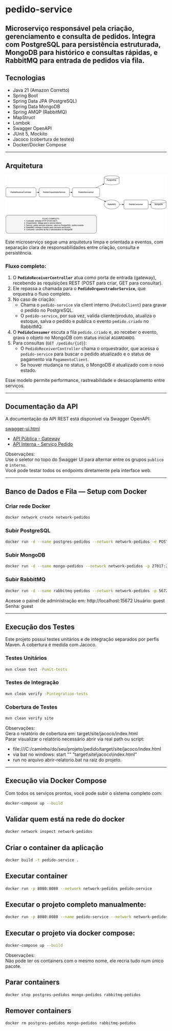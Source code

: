 # pedido-service

Microserviço responsável pela criação, gerenciamento e consulta de pedidos.
Integra com PostgreSQL para persistência estruturada, MongoDB para histórico e consultas rápidas, e RabbitMQ para entrada de pedidos via fila.
---

## Tecnologias

- Java 21 (Amazon Corretto)
- Spring Boot
- Spring Data JPA (PostgreSQL)
- Spring Data MongoDB
- Spring AMQP (RabbitMQ)
- MapStruct
- Lombok
- Swagger OpenAPI
- JUnit 5, Mockito
- Jacoco (cobertura de testes)
- Docker/Docker Compose

---

## Arquitetura

![Fluxo do Pedido](docs/fluxo_pedido_completo_com_legenda.png)

Este microserviço segue uma arquitetura limpa e orientada a eventos, com separação clara de responsabilidades entre criação, consulta e persistência.

### Fluxo completo:
1. O **`PedidoReceiverController`** atua como porta de entrada (gateway), recebendo as requisições REST (POST para criar, GET para consultar).
2. Ele repassa a chamada para o **`PedidoOrquestradorService`**, que orquestra o fluxo completo.
3. No caso de criação:
    - Chama o `pedido-service` via client interno (`PedidoClient`) para gravar o pedido no PostgreSQL.
    - O `pedido-service`, por sua vez, valida cliente/produto, atualiza o estoque, salva o pedido e publica o evento `pedido.criado` no RabbitMQ.
4. O **`PedidoConsumer`** escuta a fila `pedido.criado` e, ao receber o evento, grava o objeto no MongoDB com status inicial `AGUARDANDO`.
5. Para consultas (`GET /pedido/{id}`):
    - O `PedidoReceiverController` chama o orquestrador, que acessa o `pedido-service` para buscar o pedido atualizado e o status de pagamento via `PagamentoClient`.
    - Se houver mudança no status, o MongoDB é atualizado com o novo estado.

Esse modelo permite performance, rastreabilidade e desacoplamento entre serviços.

---

## Documentação da API

A documentação da API REST está disponível via Swagger OpenAPI:

[swagger-ui.html](http://localhost:8080/pedido/swagger-ui.html)
- [API Pública - Gateway](http://localhost:8080/pedido/swagger-ui.html?configUrl=/v3/api-docs/publico)
- [API Interna - Serviço Pedido](http://localhost:8080/pedido/swagger-ui.html?configUrl=/v3/api-docs/interno)

Observações:<br>
Use o seletor no topo do Swagger UI para alternar entre os grupos `publico` e `interno`.<br>
Você pode testar todos os endpoints diretamente pela interface web.

---

## Banco de Dados e Fila — Setup com Docker

### Criar rede Docker
```bash
docker network create network-pedidos
```

### Subir PostgreSQL
```bash
docker run -d --name postgres-pedidos --network network-pedidos -e POSTGRES_USER=postgres -e POSTGRES_PASSWORD=postgres -e POSTGRES_DB=pedidos -p 5432:5432 postgres:15
```

### Subir MongoDB
```bash
docker run -d --name mongo-pedidos --network network-pedidos -p 27017:27017 mongo:6
```

### Subir RabbitMQ
```bash
docker run -d --name rabbitmq-pedidos --network network-pedidos -p 5672:5672 -p 15672:15672 -e RABBITMQ_DEFAULT_USER=guest -e RABBITMQ_DEFAULT_PASS=guest rabbitmq:3-management
```
Acesse o painel de administração em: http://localhost:15672
Usuário: guest
Senha: guest

---

## Execução dos Testes

Este projeto possui testes unitários e de integração separados por perfis Maven. A cobertura é medida com Jacoco.

### ️Testes Unitários

```bash
mvn clean test -Punit-tests
```

### Testes de Integração

```bash
mvn clean verify -Pintegration-tests
```

### Cobertura de Testes

```bash
mvn clean verify site
```
Observações:<br>
Gera o relatório de cobertura em: target/site/jacoco/index.html<br>
Parar visualizar o relatório necessário abrir via real path ou script:<br>
- file:///C:/caminho/do/seu/projeto/pedido/target/site/jacoco/index.html
- via bat no windows: start "" "target\site\jacoco\index.html"
- run no arquivo abrir-relatorio.bat na raiz do projeto.

---

## Execução via Docker Compose

Com todos os serviços prontos, você pode subir o sistema completo com:

```bash
docker-compose up --build
```

## Validar quem está na rede do docker
```bash
docker network inspect network-pedidos
```

## Criar o container da aplicação

```bash
docker build -t pedido-service .
```

## Executar container

```bash
docker run -p 8080:8080 --network network-pedidos pedido-service
```

## Executar o projeto completo manualmente:

```bash
docker run -p 8080:8080 --name pedido-service --network network-pedidos -e SPRING_DATASOURCE_URL=jdbc:postgresql://postgres-pedidos:5432/pedidos -e SPRING_DATASOURCE_USERNAME=postgres -e SPRING_DATASOURCE_PASSWORD=postgres -e SPRING_DATA_MONGODB_URI=mongodb://mongo-pedidos:27017/pedidos -e SPRING_RABBITMQ_HOST=rabbitmq-pedidos pedido-service
```

## Executar o projeto via docker compose:
```bash
docker-compose up --build
```
Observações:<br>
Não pode ter os containers com o mesmo nome, ele recria tudo num único pacote.

## Parar containers
```bash
docker stop postgres-pedidos mongo-pedidos rabbitmq-pedidos
```

## Remover containers
```bash
docker rm postgres-pedidos mongo-pedidos rabbitmq-pedidos
```